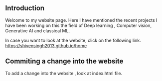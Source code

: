 ## Introduction
Welcome to my website page. Here I have mentioned the recent projects I have been working on this the field of Deep learning , Computer vision, Generative AI and classical ML.

In case you want to look at the website, click on the following link.
 https://shivensingh2013.github.io/home

## Commiting a change into the website
To add a change into the website , look at index.html file.
